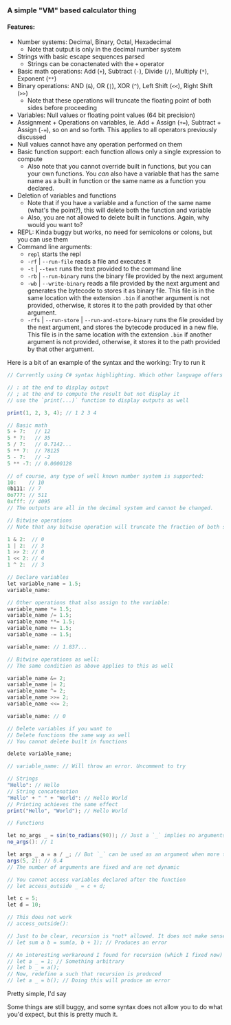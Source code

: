 ### A simple "VM" based calculator thing
#### Features:
- Number systems: Decimal, Binary, Octal, Hexadecimal
    - Note that output is only in the decimal number system
- Strings with basic escape sequences parsed
    - Strings can be conactenated with the `+` operator
- Basic math operations: Add (`+`), Subtract (`-`), Divide (`/`), Multiply (`*`), Exponent (`**`)
- Binary operations: AND (`&`), OR (`|`), XOR (`^`), Left Shift (`<<`), Right Shift (`>>`)
    - Note that these operations will truncate the floating point of both sides before proceeding
- Variables: Null values or floating point values (64 bit precision)
- Assignment + Operations on variables, ie. Add + Assign (`+=`), Subtract + Assign (`-=`), so on and so forth. This applies to all operators previously discussed
- Null values cannot have any operation performed on them
- Basic function support: each function allows only a single expression to compute
    - Also note that you cannot override built in functions, but you can your own functions. You *can* also have a variable that has the same name as a built in function or the same name as a function you declared.
- Deletion of variables and functions
    - Note that if you have a variable and a function of the same name (what's the point?), this will delete both the function and variable
    - Also, you are not allowed to delete built in functions. Again, why would you want to? 
- REPL: Kinda buggy but works, no need for semicolons or colons, but you can use them
- Command line arguments:
    - `repl` starts the repl
    - `-rf` | `--run-file` reads a file and executes it
    - `-t` | `--text` runs the text provided to the command line
    - `-rb` | `--run-binary` runs the binary file provided by the next argument
    - `-wb` | `--write-binary` reads a file provided by the next argument and generates the bytecode to stores it as binary file. This file is in the same location with the extension `.bin` if another argument is not provided, otherwise, it stores it to the path provided by that other argument.
    - `-rfs` | `--run-store` | `--run-and-store-binary` runs the file provided by the next argument, and stores the bytecode produced in a new file. This file is in the same location with the extension `.bin` if another argument is not provided, otherwise, it stores it to the path provided by that other argument.

Here is a bit of an example of the syntax and the working:
Try to run it
```cs
// Currently using C# syntax highlighting. Which other language offers syntax highlighting that better suits this?

// : at the end to display output
// ; at the end to compute the result but not display it
// use the `print(...)` function to display outputs as well

print(1, 2, 3, 4); // 1 2 3 4

// Basic math
5 + 7:   // 12
5 * 7:   // 35
5 / 7:   // 0.7142...
5 ** 7:  // 78125
5 - 7:   // -2
5 ** -7: // 0.0000128

// of course, any type of well known number system is supported:
10:    // 10
0b111: // 7
0o777: // 511
0xfff: // 4095
// The outputs are all in the decimal system and cannot be changed.

// Bitwise operations
// Note that any bitwise operation will truncate the fraction of both sides before proceeding since floating point bitwise operations don't make sense

1 & 2:  // 0
1 | 2:  // 3
1 >> 2: // 0
1 << 2: // 4
1 ^ 2:  // 3

// Declare variables
let variable_name = 1.5;
variable_name:

// Other operations that also assign to the variable:
variable_name *= 1.5;
variable_name /= 1.5;
variable_name **= 1.5;
variable_name += 1.5;
variable_name -= 1.5;

variable_name: // 1.837...

// Bitwise operations as well:
// The same condition as above applies to this as well

variable_name &= 2;
variable_name |= 2;
variable_name ^= 2;
variable_name >>= 2;
variable_name <<= 2;

variable_name: // 0

// Delete variables if you want to
// Delete functions the same way as well
// You cannot delete built in functions

delete variable_name;

// variable_name: // Will throw an error. Uncomment to try

// Strings
"Hello": // Hello
// String concatenation
"Hello" + " " + "World": // Hello World
// Printing achieves the same effect
print("Hello", "World"); // Hello World

// Functions

let no_args _ = sin(to_radians(90)); // Just a `_` implies no arguments
no_args(): // 1

let args _ a = a / _; // But `_` can be used as an argument when more than one argument is expected
args(5, 2): // 0.4
// The number of arguments are fixed and are not dynamic

// You cannot access variables declared after the function
// let access_outside _ = c + d;

let c = 5;
let d = 10;

// This does not work
// access_outside():

// Just to be clear, recursion is *not* allowed. It does not make sense with a single expression function anyway.
// let sum a b = sum(a, b + 1); // Produces an error

// An interesting workaround I found for recursion (which I fixed now)
// let a _ = 1; // Something arbitrary
// let b _ = a();
// Now, redefine a such that recursion is produced
// let a _ = b(); // Doing this will produce an error
```
Pretty simple, I'd say

Some things are still buggy, and some syntax does not allow you to do what you'd expect, but this is pretty much it.
